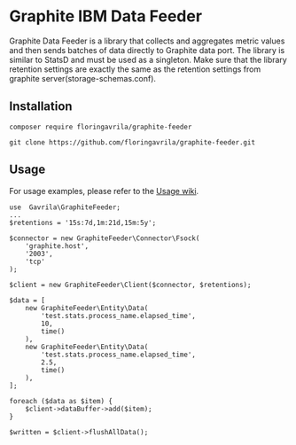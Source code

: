 # Graphite IBM Data Feeder

Graphite Data Feeder is a library that collects and aggregates metric values and then sends batches of data directly to Graphite data port.
The library is similar to StatsD and must be used as a singleton. 
Make sure that the library retention settings are exactly the same as the retention settings from graphite server(storage-schemas.conf).
## Installation
````
composer require floringavrila/graphite-feeder
````
````
git clone https://github.com/floringavrila/graphite-feeder.git
````

## Usage
For usage examples, please refer to the [Usage wiki](https://www.thingsconnected.io/graphite-feeder).

````
use  Gavrila\GraphiteFeeder;
...
$retentions = '15s:7d,1m:21d,15m:5y';

$connector = new GraphiteFeeder\Connector\Fsock(
    'graphite.host',
    '2003',
    'tcp'
);

$client = new GraphiteFeeder\Client($connector, $retentions);

$data = [
    new GraphiteFeeder\Entity\Data(
        'test.stats.process_name.elapsed_time',
        10,
        time()    
    ),
    new GraphiteFeeder\Entity\Data(
        'test.stats.process_name.elapsed_time',
        2.5,
        time()    
    ),
];

foreach ($data as $item) {
    $client->dataBuffer->add($item);
}
        
$written = $client->flushAllData();
````
